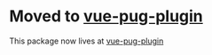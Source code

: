 # Moved to [vue-pug-plugin](https://npmjs.com/package/vue-pug-plugin)

This package now lives at [vue-pug-plugin](https://npmjs.com/package/vue-pug-plugin)